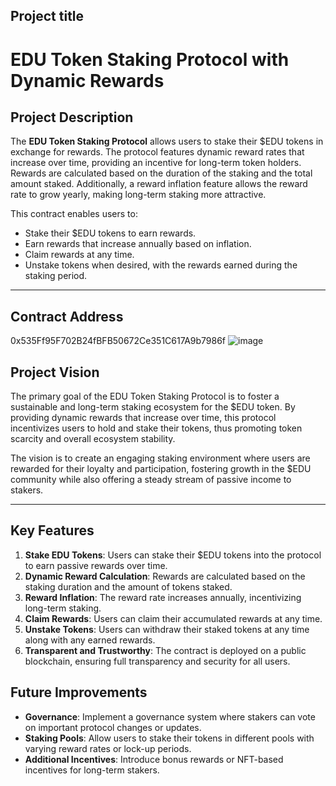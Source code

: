 ## Project title
# EDU Token Staking Protocol with Dynamic Rewards

## Project Description

The **EDU Token Staking Protocol** allows users to stake their $EDU tokens in exchange for rewards. The protocol features dynamic reward rates that increase over time, providing an incentive for long-term token holders. Rewards are calculated based on the duration of the staking and the total amount staked. Additionally, a reward inflation feature allows the reward rate to grow yearly, making long-term staking more attractive.

This contract enables users to:
- Stake their $EDU tokens to earn rewards.
- Earn rewards that increase annually based on inflation.
- Claim rewards at any time.
- Unstake tokens when desired, with the rewards earned during the staking period.

---

## Contract Address

0x535Ff95F702B24fBFB50672Ce351C617A9b7986f
![image](https://github.com/user-attachments/assets/1d9be8a5-3606-4b87-aa35-bd3576c4f7dd)


## Project Vision

The primary goal of the EDU Token Staking Protocol is to foster a sustainable and long-term staking ecosystem for the $EDU token. By providing dynamic rewards that increase over time, this protocol incentivizes users to hold and stake their tokens, thus promoting token scarcity and overall ecosystem stability.

The vision is to create an engaging staking environment where users are rewarded for their loyalty and participation, fostering growth in the $EDU community while also offering a steady stream of passive income to stakers.

---

## Key Features

1. **Stake EDU Tokens**: Users can stake their $EDU tokens into the protocol to earn passive rewards over time.
2. **Dynamic Reward Calculation**: Rewards are calculated based on the staking duration and the amount of tokens staked.
3. **Reward Inflation**: The reward rate increases annually, incentivizing long-term staking.
4. **Claim Rewards**: Users can claim their accumulated rewards at any time.
5. **Unstake Tokens**: Users can withdraw their staked tokens at any time along with any earned rewards.
6. **Transparent and Trustworthy**: The contract is deployed on a public blockchain, ensuring full transparency and security for all users.






## Future Improvements

- **Governance**: Implement a governance system where stakers can vote on important protocol changes or updates.
- **Staking Pools**: Allow users to stake their tokens in different pools with varying reward rates or lock-up periods.
- **Additional Incentives**: Introduce bonus rewards or NFT-based incentives for long-term stakers.



